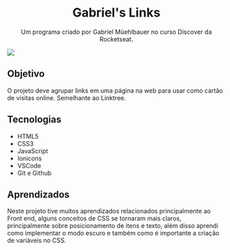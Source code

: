 <h1 align=center>Gabriel's Links</h1>

<p align=center>Um programa criado por Gabriel Müehlbauer no curso Discover da Rocketseat.</p>

<img src="./assets/cabeçalhoGithub-linktree.jpg" align=center>

<h2>Objetivo</h2>

<p>O projeto deve agrupar links em uma página na web para usar como cartão de visitas online. Semelhante ao Linktree.</p>

<h2>Tecnologias</h2>

<ul>
  <li>HTML5</li>
  <li>CSS3</li>
  <li>JavaScript</li>
  <li>Ionicons</li>
  <li>VSCode</li>
  <li>Git e Github</li>
</ul>

<h2>Aprendizados</h2>

<p>Neste projeto tive muitos aprendizados relacionados principalmente ao Front end, alguns conceitos de CSS se tornaram mais claros, principalmente sobre posicionamento de itens e texto, além disso aprendi como implementar o modo escuro e também como é importante a criação de variáveis no CSS.</p>